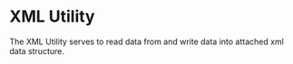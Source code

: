 # XML Utility

The XML Utility serves to read data from and write data into attached xml data structure.   
